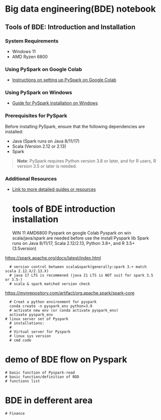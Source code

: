 # Big data engineering(BDE) notebook
## Tools of BDE: Introduction and Installation
### System Requirements
- Windows 11
- AMD Ryzen 6800
### Using PySpark on Google Colab
- [Instructions on setting up PySpark on Google Colab](<link-to-colab-setup>)
### Using PySpark on Windows
- [Guide for PySpark installation on Windows](<link-to-windows-setup>)
### Prerequisites for PySpark
Before installing PySpark, ensure that the following dependencies are installed:
- Java (Spark runs on Java 8/11/17)
- Scala (Version 2.12 or 2.13)
- Spark
> **Note**: PySpark requires Python version 3.8 or later, and for R users, R version 3.5 or later is needed.
### Additional Resources
- [Link to more detailed guides or resources](<resource-link>)

  # tools of BDE introduction installation
  WIN 11 AMD6800
  Pyspark on google Colab
  Pyspark on win
  scala/java/spark are needed before use the install Pyspark lib
  Spark runs on Java 8/11/17, Scala 2.12/2.13, Python 3.8+, and R 3.5+ (3.5version)
      
https://spark.apache.org/docs/latest/index.html
      
      # version control between scala&spark(generally:spark 3.+ match scala 2.12.X/2.13.X)
      # java 17 LTS is recommened (java 21 LTS is NOT suit for spark 3.5 or 3.5-)
      # scala & spark matched version check 
      
https://mvnrepository.com/artifact/org.apache.spark/spark-core

      # Creat a python environment for pyspark
      conda create -n pyspark_env python=3.9
      # activate new env (or conda activate pyspark_env)
      activate pyspark_env
    # linux server set of Pyspark
      # installations:
      # 
      # Virtual server for Pyspark
      # linux sys version
      # cmd code
  # demo of BDE flow on Pyspark
    # basic function of Pyspark-read
    # basic function/definition of RDD
    # functions list
  # BDE in defferent area
    # Finance
